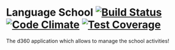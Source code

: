 # Language School [![Build Status](https://travis-ci.org/dark-side/language-school.svg)](https://travis-ci.org/profile/dark-side) [![Code Climate](https://codeclimate.com/github/dark-side/language-school/badges/gpa.svg)](https://codeclimate.com/github/dark-side/language-school) [![Test Coverage](https://codeclimate.com/github/dark-side/language-school/badges/coverage.svg)](https://codeclimate.com/github/dark-side/language-school/coverage)
The d360 application which allows to manage the school activities!

